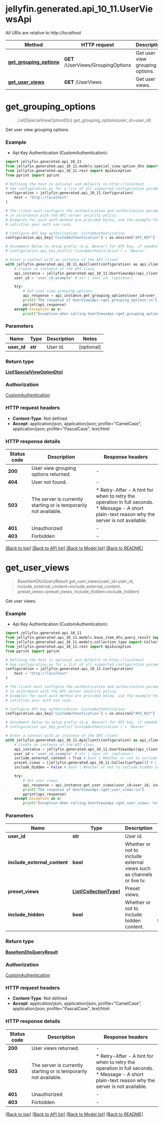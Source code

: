 # jellyfin.generated.api_10_11.UserViewsApi

All URIs are relative to *http://localhost*

Method | HTTP request | Description
------------- | ------------- | -------------
[**get_grouping_options**](UserViewsApi.md#get_grouping_options) | **GET** /UserViews/GroupingOptions | Get user view grouping options.
[**get_user_views**](UserViewsApi.md#get_user_views) | **GET** /UserViews | Get user views.


# **get_grouping_options**
> List[SpecialViewOptionDto] get_grouping_options(user_id=user_id)

Get user view grouping options.

### Example

* Api Key Authentication (CustomAuthentication):

```python
import jellyfin.generated.api_10_11
from jellyfin.generated.api_10_11.models.special_view_option_dto import SpecialViewOptionDto
from jellyfin.generated.api_10_11.rest import ApiException
from pprint import pprint

# Defining the host is optional and defaults to http://localhost
# See configuration.py for a list of all supported configuration parameters.
configuration = jellyfin.generated.api_10_11.Configuration(
    host = "http://localhost"
)

# The client must configure the authentication and authorization parameters
# in accordance with the API server security policy.
# Examples for each auth method are provided below, use the example that
# satisfies your auth use case.

# Configure API key authorization: CustomAuthentication
configuration.api_key['CustomAuthentication'] = os.environ["API_KEY"]

# Uncomment below to setup prefix (e.g. Bearer) for API key, if needed
# configuration.api_key_prefix['CustomAuthentication'] = 'Bearer'

# Enter a context with an instance of the API client
with jellyfin.generated.api_10_11.ApiClient(configuration) as api_client:
    # Create an instance of the API class
    api_instance = jellyfin.generated.api_10_11.UserViewsApi(api_client)
    user_id = 'user_id_example' # str | User id. (optional)

    try:
        # Get user view grouping options.
        api_response = api_instance.get_grouping_options(user_id=user_id)
        print("The response of UserViewsApi->get_grouping_options:\n")
        pprint(api_response)
    except Exception as e:
        print("Exception when calling UserViewsApi->get_grouping_options: %s\n" % e)
```



### Parameters


Name | Type | Description  | Notes
------------- | ------------- | ------------- | -------------
 **user_id** | **str**| User id. | [optional] 

### Return type

[**List[SpecialViewOptionDto]**](SpecialViewOptionDto.md)

### Authorization

[CustomAuthentication](../README.md#CustomAuthentication)

### HTTP request headers

 - **Content-Type**: Not defined
 - **Accept**: application/json, application/json; profile="CamelCase", application/json; profile="PascalCase", text/html

### HTTP response details

| Status code | Description | Response headers |
|-------------|-------------|------------------|
**200** | User view grouping options returned. |  -  |
**404** | User not found. |  -  |
**503** | The server is currently starting or is temporarily not available. |  * Retry-After - A hint for when to retry the operation in full seconds. <br>  * Message - A short plain-text reason why the server is not available. <br>  |
**401** | Unauthorized |  -  |
**403** | Forbidden |  -  |

[[Back to top]](#) [[Back to API list]](../README.md#documentation-for-api-endpoints) [[Back to Model list]](../README.md#documentation-for-models) [[Back to README]](../README.md)

# **get_user_views**
> BaseItemDtoQueryResult get_user_views(user_id=user_id, include_external_content=include_external_content, preset_views=preset_views, include_hidden=include_hidden)

Get user views.

### Example

* Api Key Authentication (CustomAuthentication):

```python
import jellyfin.generated.api_10_11
from jellyfin.generated.api_10_11.models.base_item_dto_query_result import BaseItemDtoQueryResult
from jellyfin.generated.api_10_11.models.collection_type import CollectionType
from jellyfin.generated.api_10_11.rest import ApiException
from pprint import pprint

# Defining the host is optional and defaults to http://localhost
# See configuration.py for a list of all supported configuration parameters.
configuration = jellyfin.generated.api_10_11.Configuration(
    host = "http://localhost"
)

# The client must configure the authentication and authorization parameters
# in accordance with the API server security policy.
# Examples for each auth method are provided below, use the example that
# satisfies your auth use case.

# Configure API key authorization: CustomAuthentication
configuration.api_key['CustomAuthentication'] = os.environ["API_KEY"]

# Uncomment below to setup prefix (e.g. Bearer) for API key, if needed
# configuration.api_key_prefix['CustomAuthentication'] = 'Bearer'

# Enter a context with an instance of the API client
with jellyfin.generated.api_10_11.ApiClient(configuration) as api_client:
    # Create an instance of the API class
    api_instance = jellyfin.generated.api_10_11.UserViewsApi(api_client)
    user_id = 'user_id_example' # str | User id. (optional)
    include_external_content = True # bool | Whether or not to include external views such as channels or live tv. (optional)
    preset_views = [jellyfin.generated.api_10_11.CollectionType()] # List[CollectionType] | Preset views. (optional)
    include_hidden = False # bool | Whether or not to include hidden content. (optional) (default to False)

    try:
        # Get user views.
        api_response = api_instance.get_user_views(user_id=user_id, include_external_content=include_external_content, preset_views=preset_views, include_hidden=include_hidden)
        print("The response of UserViewsApi->get_user_views:\n")
        pprint(api_response)
    except Exception as e:
        print("Exception when calling UserViewsApi->get_user_views: %s\n" % e)
```



### Parameters


Name | Type | Description  | Notes
------------- | ------------- | ------------- | -------------
 **user_id** | **str**| User id. | [optional] 
 **include_external_content** | **bool**| Whether or not to include external views such as channels or live tv. | [optional] 
 **preset_views** | [**List[CollectionType]**](CollectionType.md)| Preset views. | [optional] 
 **include_hidden** | **bool**| Whether or not to include hidden content. | [optional] [default to False]

### Return type

[**BaseItemDtoQueryResult**](BaseItemDtoQueryResult.md)

### Authorization

[CustomAuthentication](../README.md#CustomAuthentication)

### HTTP request headers

 - **Content-Type**: Not defined
 - **Accept**: application/json, application/json; profile="CamelCase", application/json; profile="PascalCase", text/html

### HTTP response details

| Status code | Description | Response headers |
|-------------|-------------|------------------|
**200** | User views returned. |  -  |
**503** | The server is currently starting or is temporarily not available. |  * Retry-After - A hint for when to retry the operation in full seconds. <br>  * Message - A short plain-text reason why the server is not available. <br>  |
**401** | Unauthorized |  -  |
**403** | Forbidden |  -  |

[[Back to top]](#) [[Back to API list]](../README.md#documentation-for-api-endpoints) [[Back to Model list]](../README.md#documentation-for-models) [[Back to README]](../README.md)

